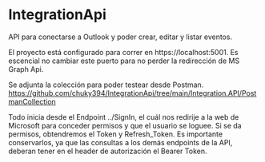# IntegrationApi

API para conectarse a Outlook y poder crear, editar y listar eventos.

El proyecto está configurado para correr en https://localhost:5001. Es escencial no cambiar este puerto para no perder la redirección de MS Graph Api.

Se adjunta la colección para poder testear desde Postman. https://github.com/chuky394/IntegrationApi/tree/main/Integration.API/PostmanCollection

Todo inicia desde el Endpoint ../SignIn, el cuál nos redirije a la web de Microsoft para conceder permisos y que el usuario se loguee. Si se da permisos, obtendremos el Token y Refresh_Token.
Es importante conservarlos, ya que las consultas a los demás endpoints de la API, deberan tener en el header de autorización el Bearer Token.


